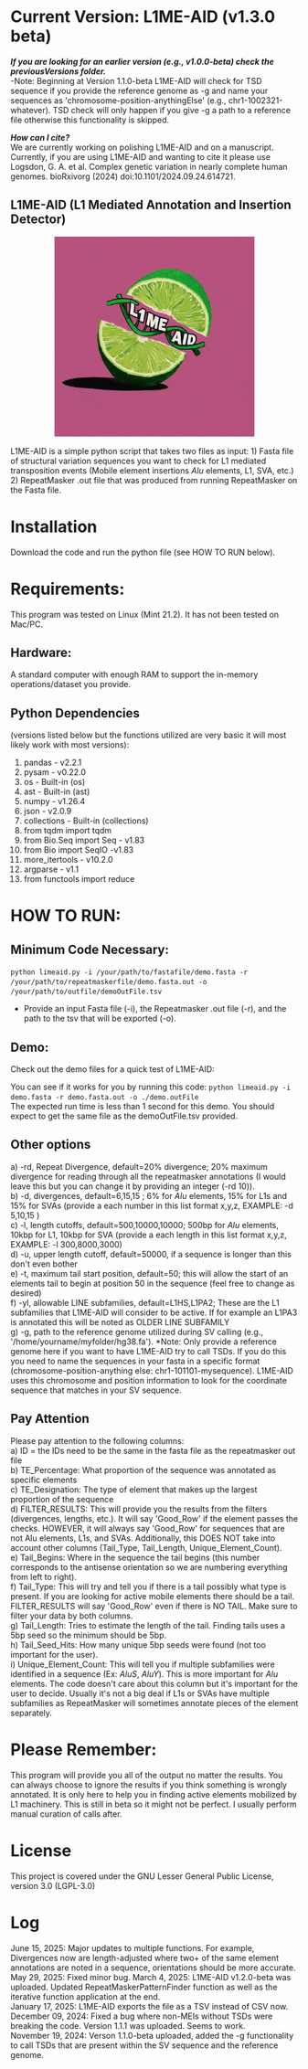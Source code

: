 # Current Version: L1ME-AID (v1.3.0 beta)
***If you are looking for an earlier version (e.g., v1.0.0-beta) check the previousVersions folder.*** </br>
-Note: Beginning at Version 1.1.0-beta L1ME-AID will check for TSD sequence if you provide the reference genome as -g and name your sequences as 'chromosome-position-anythingElse' (e.g., chr1-1002321-whatever). TSD check will only happen if you give -g a path to a reference file otherwise this functionality is skipped.

***How can I cite?***</br>
We are currently working on polishing L1ME-AID and on a manuscript. Currently, if you are using L1ME-AID and wanting to cite it please use Logsdon, G. A. et al. Complex genetic variation in nearly complete human genomes. bioRxivorg (2024) doi:10.1101/2024.09.24.614721.</br>

## L1ME-AID (L1 Mediated Annotation and Insertion Detector)
<p align="center">
<img src="limeaid.jpeg?raw=true" width="350" height="350">
</p>
L1ME-AID is a simple python script that takes two files as input:
  1) Fasta file of structural variation sequences you want to check for L1 mediated transposition events (Mobile element insertions <i>Alu</i> elements, L1, SVA, etc.)
  2) RepeatMasker .out file that was produced from running RepeatMasker on the Fasta file.

# Installation
Download the code and run the python file (see HOW TO RUN below).

# Requirements:
This program was tested on Linux (Mint 21.2). It has not been tested on Mac/PC.

## Hardware:
A standard computer with enough RAM to support the in-memory operations/dataset you provide.

## Python Dependencies 
(versions listed below but the functions utilized are very basic it will most likely work with most versions):
  1) pandas - v2.2.1
  2) pysam -  v0.22.0
  3) os - Built-in (os)
  4) ast - Built-in (ast)
  5) numpy - v1.26.4
  6) json - v2.0.9
  7) collections - Built-in (collections)
  8) from tqdm import tqdm
  9) from Bio.Seq import Seq - v1.83
  10) from Bio import SeqIO -v1.83
  11) more_itertools - v10.2.0
  12) argparse - v1.1
  13) from functools import reduce

# HOW TO RUN:

## Minimum Code Necessary:
`python limeaid.py -i /your/path/to/fastafile/demo.fasta -r /your/path/to/repeatmaskerfile/demo.fasta.out -o /your/path/to/outfile/demoOutFile.tsv`
- Provide an input Fasta file (-i), the Repeatmasker .out file (-r), and the path to the tsv that will be exported (-o).

## Demo:
Check out the demo files for a quick test of L1ME-AID:</br>

You can see if it works for you by running this code: `python limeaid.py -i demo.fasta -r demo.fasta.out -o ./demo.outFile`</br>
The expected run time is less than 1 second for this demo. You should expect to get the same file as the demoOutFile.tsv provided. 

## Other options

  a) -rd, Repeat Divergence, default=20% divergence; 20% maximum divergence for reading through all the repeatmasker annotations (I would leave this but you can change it by providing an integer (-rd 10)). <br>
  b) -d, divergences, default=6,15,15 ; 6% for <i>Alu</i> elements, 15% for L1s and 15% for SVAs (provide a each number in this list format x,y,z, EXAMPLE: -d 5,10,15 )<br>
  c) -l, length cutoffs, default=500,10000,10000; 500bp for <i>Alu</i> elements, 10kbp for L1, 10kbp for SVA (provide a each length in this list format x,y,z, EXAMPLE: -l 300,8000,3000) <br>
  d) -u, upper length cutoff, default=50000, if a sequence is longer than this don't even bother<br>
  e) -t, maximum tail start position, default=50; this will allow the start of an elements tail to begin at position 50 in the sequence (feel free to change as desired)<br>
  f) -yl, allowable LINE subfamilies, default=L1HS,L1PA2; These are the L1 subfamilies that L1ME-AID will consider to be active. If for example an L1PA3 is annotated this will be noted as OLDER LINE SUBFAMILY<br>
  g) -g, path to the reference genome utilized during SV calling (e.g., '/home/yourname/myfolder/hg38.fa'). *Note: Only provide a reference genome here if you want to have L1ME-AID try to call TSDs. If you do this you need to name the sequences in your fasta in a specific format (chromosome-position-anything else: chr1-101101-mysequence). L1ME-AID uses this chromosome and position information to look for the coordinate sequence that matches in your SV sequence. 

## Pay Attention
Please pay attention to the following columns:<br>
  a) ID = the IDs need to be the same in the fasta file as the repeatmasker out file<br>
  b) TE_Percentage: What proportion of the sequence was annotated as specific elements<br>
  c) TE_Designation: The type of element that makes up the largest proportion of the sequence<br>
  d) FILTER_RESULTS: This will provide you the results from the filters (divergences, lengths, etc.). It will say 'Good_Row' if the element passes the checks. HOWEVER, it will always say 'Good_Row' for sequences that are not Alu elements, L1s, and SVAs. Additionally, this DOES NOT take into account other columns (Tail_Type, Tail_Length, Unique_Element_Count).<br>
  e) Tail_Begins: Where in the sequence the tail begins (this number corresponds to the antisense orientation so we are numbering everything from left to right).<br>
  f) Tail_Type: This will try and tell you if there is a tail possibly what type is present. If you are looking for active mobile elements there should be a tail. FILTER_RESULTS will say 'Good_Row' even if there is NO TAIL. Make sure to filter your data by both columns.<br>
  g) Tail_Length: Tries to estimate the length of the tail. Finding tails uses a 5bp seed so the minimum should be 5bp.<br>
  h) Tail_Seed_Hits: How many unique 5bp seeds were found (not too important for the user).<br>
  i) Unique_Element_Count: This will tell you if multiple subfamilies were identified in a sequence (Ex: <i>AluS</i>, <i>AluY</i>). This is more important for <i>Alu</i> elements. The code doesn't care about this column but it's important for the user to decide. Usually it's not a big deal if L1s or SVAs have multiple subfamilies as RepeatMasker will sometimes annotate pieces of the element separately. <br>

# Please Remember:
This program will provide you all of the output no matter the results. You can always choose to ignore the results if you think something is wrongly annotated. It is only here to help you in finding active elements mobilized by L1 machinery. This is still in beta so it might not be perfect. I usually perform manual curation of calls after. 

# License
This project is covered under the GNU Lesser General Public License, version 3.0 (LGPL-3.0)

# Log
June 15, 2025: Major updates to multiple functions. For example, Divergences now are length-adjusted where two+ of the same element annotations are noted in a sequence, orientations should be more accurate.</br>
May 29, 2025: Fixed minor bug. 
March 4, 2025: L1ME-AID v1.2.0-beta was uploaded. Updated RepeatMaskerPatternFinder function as well as the iterative function application at the end. </br>
January 17, 2025: L1ME-AID exports the file as a TSV instead of CSV now. </br>
December 09, 2024: Fixed a bug where non-MEIs without TSDs were breaking the code. Version 1.1.1 was uploaded. Seems to work. </br>
November 19, 2024: Verson 1.1.0-beta uploaded, added the -g functionality to call TSDs that are present within the SV sequence and the reference genome. 
